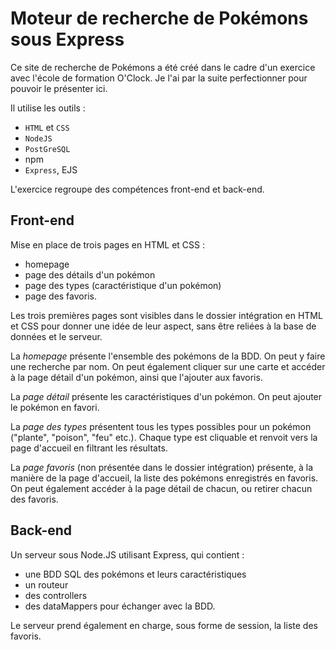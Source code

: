 # Moteur de recherche de Pokémons sous Express

Ce site de recherche de Pokémons a été créé dans le cadre d'un exercice avec l'école de formation O'Clock.
Je l'ai par la suite perfectionner pour pouvoir le présenter ici.

Il utilise les outils :
- `HTML` et `CSS`
- `NodeJS`
- `PostGreSQL`
- npm
- `Express`, EJS

L'exercice regroupe des compétences front-end et back-end.

## Front-end

Mise en place de trois pages en HTML et CSS : 
- homepage
- page des détails d'un pokémon
- page des types (caractéristique d'un pokémon)
- page des favoris.

Les trois premières pages sont visibles dans le dossier intégration en HTML et CSS pour donner une idée de leur aspect, sans être reliées à la base de données et le serveur.

La *homepage* présente l'ensemble des pokémons de la BDD. On peut y faire une recherche par nom.
On peut également cliquer sur une carte et accéder à la page détail d'un pokémon, ainsi que l'ajouter aux favoris.

La *page détail* présente les caractéristiques d'un pokémon. On peut ajouter le pokémon en favori.

La *page des types* présentent tous les types possibles pour un pokémon ("plante", "poison", "feu" etc.). Chaque type est cliquable et renvoit vers la page d'accueil en filtrant les résultats.

La *page favoris* (non présentée dans le dossier intégration) présente, à la manière de la page d'accueil, la liste des pokémons enregistrés en favoris. On peut également accéder à la page détail de chacun, ou retirer chacun des favoris.

## Back-end

Un serveur sous Node.JS utilisant Express, qui contient :
- une BDD SQL des pokémons et leurs caractéristiques
- un routeur
- des controllers
- des dataMappers pour échanger avec la BDD.
  
Le serveur prend également en charge, sous forme de session, la liste des favoris.
